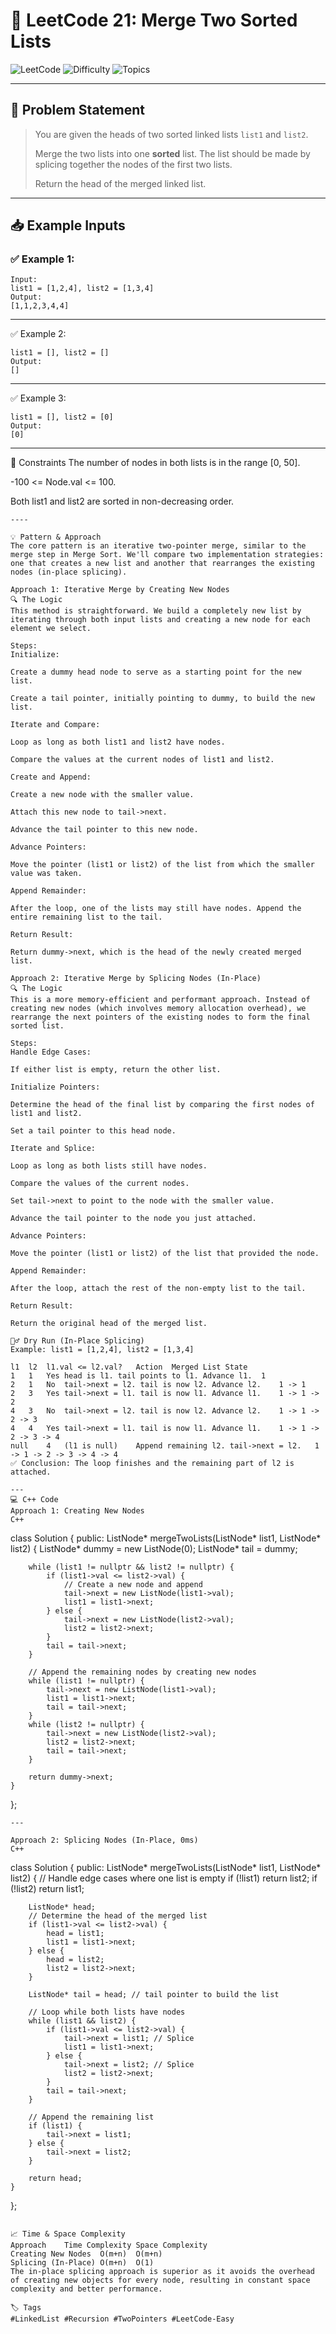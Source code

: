 # 🔗 LeetCode 21: Merge Two Sorted Lists

![LeetCode](https://img.shields.io/badge/LeetCode-21-blue?style=for-the-badge&logo=leetcode)
![Difficulty](https://img.shields.io/badge/Difficulty-Easy-green?style=for-the-badge)
![Topics](https://img.shields.io/badge/Topics-Linked%20List%2C%20Recursion-brightgreen?style=for-the-badge)

---

## 📘 Problem Statement

> You are given the heads of two sorted linked lists `list1` and `list2`.
>
> Merge the two lists into one **sorted** list. The list should be made by splicing together the nodes of the first two lists.
>
> Return the head of the merged linked list.

---

## 📥 Example Inputs

### ✅ Example 1:
```
Input:
list1 = [1,2,4], list2 = [1,3,4]
Output:
[1,1,2,3,4,4]
```
---
✅ Example 2:
```Input:
list1 = [], list2 = []
Output:
[]
```
---
✅ Example 3:
```Input:
list1 = [], list2 = [0]
Output:
[0]
```
---
📌 Constraints
The number of nodes in both lists is in the range [0, 50].

-100 <= Node.val <= 100.

Both list1 and list2 are sorted in non-decreasing order.
```
----

💡 Pattern & Approach
The core pattern is an iterative two-pointer merge, similar to the merge step in Merge Sort. We'll compare two implementation strategies: one that creates a new list and another that rearranges the existing nodes (in-place splicing).

Approach 1: Iterative Merge by Creating New Nodes
🔍 The Logic
This method is straightforward. We build a completely new list by iterating through both input lists and creating a new node for each element we select.

Steps:
Initialize:

Create a dummy head node to serve as a starting point for the new list.

Create a tail pointer, initially pointing to dummy, to build the new list.

Iterate and Compare:

Loop as long as both list1 and list2 have nodes.

Compare the values at the current nodes of list1 and list2.

Create and Append:

Create a new node with the smaller value.

Attach this new node to tail->next.

Advance the tail pointer to this new node.

Advance Pointers:

Move the pointer (list1 or list2) of the list from which the smaller value was taken.

Append Remainder:

After the loop, one of the lists may still have nodes. Append the entire remaining list to the tail.

Return Result:

Return dummy->next, which is the head of the newly created merged list.

Approach 2: Iterative Merge by Splicing Nodes (In-Place)
🔍 The Logic
This is a more memory-efficient and performant approach. Instead of creating new nodes (which involves memory allocation overhead), we rearrange the next pointers of the existing nodes to form the final sorted list.

Steps:
Handle Edge Cases:

If either list is empty, return the other list.

Initialize Pointers:

Determine the head of the final list by comparing the first nodes of list1 and list2.

Set a tail pointer to this head node.

Iterate and Splice:

Loop as long as both lists still have nodes.

Compare the values of the current nodes.

Set tail->next to point to the node with the smaller value.

Advance the tail pointer to the node you just attached.

Advance Pointers:

Move the pointer (list1 or list2) of the list that provided the node.

Append Remainder:

After the loop, attach the rest of the non-empty list to the tail.

Return Result:

Return the original head of the merged list.

🏃‍♂️ Dry Run (In-Place Splicing)
Example: list1 = [1,2,4], list2 = [1,3,4]

l1	l2	l1.val <= l2.val?	Action	Merged List State
1	1	Yes	head is l1. tail points to l1. Advance l1.	1
2	1	No	tail->next = l2. tail is now l2. Advance l2.	1 -> 1
2	3	Yes	tail->next = l1. tail is now l1. Advance l1.	1 -> 1 -> 2
4	3	No	tail->next = l2. tail is now l2. Advance l2.	1 -> 1 -> 2 -> 3
4	4	Yes	tail->next = l1. tail is now l1. Advance l1.	1 -> 1 -> 2 -> 3 -> 4
null	4	(l1 is null)	Append remaining l2. tail->next = l2.	1 -> 1 -> 2 -> 3 -> 4 -> 4
✅ Conclusion: The loop finishes and the remaining part of l2 is attached.

---
💻 C++ Code
Approach 1: Creating New Nodes
C++
```
class Solution {
public:
    ListNode* mergeTwoLists(ListNode* list1, ListNode* list2) {
        ListNode* dummy = new ListNode(0);
        ListNode* tail = dummy;

        while (list1 != nullptr && list2 != nullptr) {
            if (list1->val <= list2->val) {
                // Create a new node and append
                tail->next = new ListNode(list1->val);
                list1 = list1->next;
            } else {
                tail->next = new ListNode(list2->val);
                list2 = list2->next;
            }
            tail = tail->next;
        }

        // Append the remaining nodes by creating new nodes
        while (list1 != nullptr) {
            tail->next = new ListNode(list1->val);
            list1 = list1->next;
            tail = tail->next;
        }
        while (list2 != nullptr) {
            tail->next = new ListNode(list2->val);
            list2 = list2->next;
            tail = tail->next;
        }

        return dummy->next;
    }
};
```
---

Approach 2: Splicing Nodes (In-Place, 0ms)
C++
```
class Solution {
public:
    ListNode* mergeTwoLists(ListNode* list1, ListNode* list2) {
        // Handle edge cases where one list is empty
        if (!list1) return list2;
        if (!list2) return list1;

        ListNode* head;
        // Determine the head of the merged list
        if (list1->val <= list2->val) {
            head = list1;
            list1 = list1->next;
        } else {
            head = list2;
            list2 = list2->next;
        }
        
        ListNode* tail = head; // tail pointer to build the list

        // Loop while both lists have nodes
        while (list1 && list2) {
            if (list1->val <= list2->val) {
                tail->next = list1; // Splice
                list1 = list1->next;
            } else {
                tail->next = list2; // Splice
                list2 = list2->next;
            }
            tail = tail->next;
        }

        // Append the remaining list
        if (list1) {
            tail->next = list1;
        } else {
            tail->next = list2;
        }
        
        return head;
    }
};
```

📈 Time & Space Complexity
Approach	Time Complexity	Space Complexity
Creating New Nodes	O(m+n)	O(m+n)
Splicing (In-Place)	O(m+n)	O(1)
The in-place splicing approach is superior as it avoids the overhead of creating new objects for every node, resulting in constant space complexity and better performance.

🏷️ Tags
#LinkedList #Recursion #TwoPointers #LeetCode-Easy
